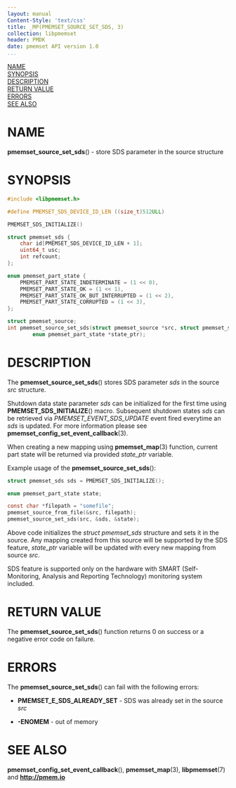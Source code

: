 ```yaml
---
layout: manual
Content-Style: 'text/css'
title: _MP(PMEMSET_SOURCE_SET_SDS, 3)
collection: libpmemset
header: PMDK
date: pmemset API version 1.0
...
```


[comment]: <> (SPDX-License-Identifier: BSD-3-Clause)
[comment]: <> (Copyright 2021, Intel Corporation)

[comment]: <> (pmemset_source_set_sds.3 -- man page for pmemset_source_set_sds)

[NAME](#name)<br />
[SYNOPSIS](#synopsis)<br />
[DESCRIPTION](#description)<br />
[RETURN VALUE](#return-value)<br />
[ERRORS](#errors)<br />
[SEE ALSO](#see-also)<br />

# NAME #

**pmemset_source_set_sds**() - store SDS parameter in the source structure

# SYNOPSIS #

```c
#include <libpmemset.h>

#define PMEMSET_SDS_DEVICE_ID_LEN ((size_t)512ULL)

PMEMSET_SDS_INITIALIZE()

struct pmemset_sds {
	char id[PMEMSET_SDS_DEVICE_ID_LEN + 1];
	uint64_t usc;
	int refcount;
};

enum pmemset_part_state {
	PMEMSET_PART_STATE_INDETERMINATE = (1 << 0),
	PMEMSET_PART_STATE_OK = (1 << 1),
	PMEMSET_PART_STATE_OK_BUT_INTERRUPTED = (1 << 2),
	PMEMSET_PART_STATE_CORRUPTED = (1 << 3),
};

struct pmemset_source;
int pmemset_source_set_sds(struct pmemset_source *src, struct pmemset_sds *sds,
		enum pmemset_part_state *state_ptr);
```

# DESCRIPTION #

The **pmemset_source_set_sds**() stores SDS parameter *sds* in the source *src*
structure.

Shutdown data state parameter *sds* can be initialized for the first time using
**PMEMSET_SDS_INITIALIZE**() macro. Subsequent shutdown states *sds* can be retrieved via
*PMEMSET_EVENT_SDS_UPDATE* event fired everytime an *sds* is updated. For more information
please see **pmemset_config_set_event_callback**(3).

When creating a new mapping using **pmemset_map**(3) function, current part state will
be returned via provided *state_ptr* variable.

Example usage of the **pmemset_source_set_sds**():

```c
struct pmemset_sds sds = PMEMSET_SDS_INITIALIZE();

enum pmemset_part_state state;

const char *filepath = "somefile";
pmemset_source_from_file(&src, filepath);
pmemset_source_set_sds(src, &sds, &state);
```

Above code initializes the *struct pmemset_sds* structure and sets it in the source.
Any mapping created from this source will be supported by the SDS feature, *state_ptr*
variable will be updated with every new mapping from source *src*.

SDS feature is supported only on the hardware with SMART (Self-Monitoring, Analysis and Reporting Technology)
monitoring system included.

# RETURN VALUE

The **pmemset_source_set_sds**() function returns 0 on success or a negative error
code on failure.

# ERRORS #

The **pmemset_source_set_sds**() can fail with the following errors:

* **PMEMSET_E_SDS_ALREADY_SET** - SDS was already set in the source *src*

* **-ENOMEM** - out of memory

# SEE ALSO #

**pmemset_config_set_event_callback**(),
**pmemset_map**(3),
**libpmemset**(7) and **<http://pmem.io>**
